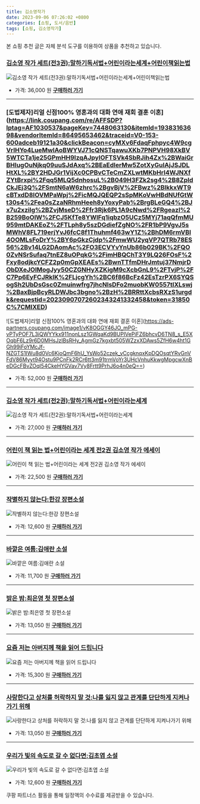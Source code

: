 ```yaml
---
title: 김소영작가
date: 2023-09-06 07:26:02 +0800
categories: [쇼핑, 도서/음반]
tags: [쇼핑, 김소영작가]
---
```

본 쇼핑 추천 글은 자체 분석 도구를 이용하여 상품을 추천하고 있습니다.
### [김소영 작가 세트(전3권):말하기독서법+어린이라는세계+어린이책읽는법](https://link.coupang.com/re/AFFSDP?lptag=AF1030537&pageKey=5755044682&itemId=9730179254&vendorItemId=77013969277&traceid=V0-153-7a0d78c941c75f97&requestid=20230907072602343241332458&token=31850C%7CMIXED)
![김소영 작가 세트(전3권):말하기독서법+어린이라는세계+어린이책읽는법](https://ads-partners.coupang.com/image1/9d055RTlIXsTpeTo9TyJsM7L2Mj_sAytb1CJNUSsSrD8jL8uKwEhBdvk-zk6qHo5vPL4v7ZmzRMFbY_9Q7MhTh3ut24xT4yfRZetZz-r-FLCCb7a4j4lJEVd-cB1SvMJpPnaNyiwPkFlqQPNxsEPLTbZeEUANZY6e6Z2COXpTQ2jh0aBs6wzHtsnpXk78LA8VRFxOAwXQi5gF9AGx9Toti4U9Pp_jiYe79zBtFX3CLs3qUNYBS3WyogGzls50RBjrzcJlkENRICHFq44YLQ_BNUkDbpGRX8pZeri5efRW-zG)
- 가격: 36,000 원
[**구매하러 가기**](https://link.coupang.com/re/AFFSDP?lptag=AF1030537&pageKey=5755044682&itemId=9730179254&vendorItemId=77013969277&traceid=V0-153-7a0d78c941c75f97&requestid=20230907072602343241332458&token=31850C%7CMIXED)
---
### [도법제자]리얼 신점100% 영혼과의 대화 연애 재회 결훈 이혼](https://link.coupang.com/re/AFFSDP?lptag=AF1030537&pageKey=7448063130&itemId=19383163698&vendorItemId=86495653462&traceid=V0-153-600adceb19121a30&clickBeacon=cyMXv6FdaqFphpyc4W9cgVrlHYo4LueMwlAoBWYVJ71cQNSTqawuXKb7PNPVH98XkBV5WTCTa1je25GPmHH9IzqAJpyIOFTSVk4SbRJih4Zx%2BWaiGrBHIugOuNjkq09uuSJdAxq%2BEaEdlerMw5ZotXyGuIAjJSJDLHtXL%2BY2HDJGr1VijXc0CPBvCTeCmZXLwtMKbHrI4WJNXfZYtBrxpi%2Fqq5MLQ5dnhosuL%2B049H3FZk2sg4%2B8ZpldCkJEj3Q%2FSmtN6aW6zhrc%2BgvBjV%2FBwz%2BlkkxWT9cBTxdD8IOVMPaWpj%2FicMQJQEQP2sSpMKoVwHBdNUfGtWt30s4%2Fea0sZzaNRhmHeeh8yYoxyPab%2BrgBLeGQ4%2BJx7u2xzilg%2BZvjMseD%2Ffr3Rjk6PL1A9cNwd%2FRgeazl%2B259BoOlW%2FCJ5KfTe8YWlFq1iqbzO5UCz5MYj71aqQfmMU959mtDAKEoZ%2FTLph8y5szDGdiefZgNO%2FR1bP9VgvJ5sMWhV8FL719erjYvJ6fcC8f1Thuhmf463wY1Z%2BhDM6rmVBI4OOMLsFoDrY%2BY6pGkzCjdp%2FmwWU2yqVP7QTRb78ES56%2Bv14LG2DAomAc%2FO3ECVYvYnUb86b029BK%2FQO0ZvNSrSufaq7tnEZ8uOPqkG%2FimHBQChT3Y9LQ26FOsF%2Fxy8odjkcYCFZ2p0mGpXEAEs%2BwnTTfmDHrJmtuj37NmjrDObDXeJOlMogJyy50CZGNHyXZKigM9cXcbGnL9%2FTvjP%2FC7Pp6EyFCJRklK%2FLjcgYh%2BC6f86BcFz42EsTzrPX6SYQSogSh2UbDsGsc0Zmuinwfrg7jhcNlsDFo2muobKW0557tlXLswj%2BaxBjpBcyRLDWJbc3bgno%2BzH%2BRRttXcbsRXzS1urgdk&requestid=20230907072602343241332458&token=31850C%7CMIXED)
![도법제자]리얼 신점100% 영혼과의 대화 연애 재회 결훈 이혼](https://ads-partners.coupang.com/image1/vK8OGGY46JO_mPG-vPTyPOF7L3iQWYYkx911nonLsz1GWqaKd9BUPlVePiFZ6bhcvD6TN8_s_E5XOqbF6Lz9r6D0MHsJzIBsRHy_AgmGz7kgxbt505WZzxXDAws5ZfH6w4ht1GGh99iFoYMcJf-NZGTS1IWu8d0Vc6KjoQmF6hU_YsWo52czek_vCcgknqxKpDQOsqtYRvGnVFdV86Myyt94Ostu9PCnFk2RCr6tt3m91trmVoYr3UHcVnhuKkwgMpgcwXnBeDGcFBvZOqI54CkeHYGVav7Vy8Frtt9PrhJ6o4n0eQ==)
- 가격: 52,000 원
[**구매하러 가기**](https://link.coupang.com/re/AFFSDP?lptag=AF1030537&pageKey=7448063130&itemId=19383163698&vendorItemId=86495653462&traceid=V0-153-600adceb19121a30&clickBeacon=cyMXv6FdaqFphpyc4W9cgVrlHYo4LueMwlAoBWYVJ71cQNSTqawuXKb7PNPVH98XkBV5WTCTa1je25GPmHH9IzqAJpyIOFTSVk4SbRJih4Zx%2BWaiGrBHIugOuNjkq09uuSJdAxq%2BEaEdlerMw5ZotXyGuIAjJSJDLHtXL%2BY2HDJGr1VijXc0CPBvCTeCmZXLwtMKbHrI4WJNXfZYtBrxpi%2Fqq5MLQ5dnhosuL%2B049H3FZk2sg4%2B8ZpldCkJEj3Q%2FSmtN6aW6zhrc%2BgvBjV%2FBwz%2BlkkxWT9cBTxdD8IOVMPaWpj%2FicMQJQEQP2sSpMKoVwHBdNUfGtWt30s4%2Fea0sZzaNRhmHeeh8yYoxyPab%2BrgBLeGQ4%2BJx7u2xzilg%2BZvjMseD%2Ffr3Rjk6PL1A9cNwd%2FRgeazl%2B259BoOlW%2FCJ5KfTe8YWlFq1iqbzO5UCz5MYj71aqQfmMU959mtDAKEoZ%2FTLph8y5szDGdiefZgNO%2FR1bP9VgvJ5sMWhV8FL719erjYvJ6fcC8f1Thuhmf463wY1Z%2BhDM6rmVBI4OOMLsFoDrY%2BY6pGkzCjdp%2FmwWU2yqVP7QTRb78ES56%2Bv14LG2DAomAc%2FO3ECVYvYnUb86b029BK%2FQO0ZvNSrSufaq7tnEZ8uOPqkG%2FimHBQChT3Y9LQ26FOsF%2Fxy8odjkcYCFZ2p0mGpXEAEs%2BwnTTfmDHrJmtuj37NmjrDObDXeJOlMogJyy50CZGNHyXZKigM9cXcbGnL9%2FTvjP%2FC7Pp6EyFCJRklK%2FLjcgYh%2BC6f86BcFz42EsTzrPX6SYQSogSh2UbDsGsc0Zmuinwfrg7jhcNlsDFo2muobKW0557tlXLswj%2BaxBjpBcyRLDWJbc3bgno%2BzH%2BRRttXcbsRXzS1urgdk&requestid=20230907072602343241332458&token=31850C%7CMIXED)
---
### [김소영 작가 세트(전2권):말하기독서법+어린이라는세계](https://link.coupang.com/re/AFFSDP?lptag=AF1030537&pageKey=5754965866&itemId=9729910986&vendorItemId=77013701088&traceid=V0-153-6a32de45ad67f4a6&requestid=20230907072602343241332458&token=31850C%7CMIXED)
![김소영 작가 세트(전2권):말하기독서법+어린이라는세계](https://ads-partners.coupang.com/image1/ySfOmGi91bZ5-h0pyVwM2gJaaMWq7FexRtU54tXwsBKjmyevV95AZj0NXtrJDU4yPWRvryWKLUPAz-RRNTTga6WZmosC3-zfF9VTPqakYWzITKtcFyJlc5UDJSTPh9zDI1Qu7GceCMasknQhkHEvUoRQuJFpUARdLT02HOnlxlUDbVtu5uI4-XtYtxFxHJU8T95XPvSTgqUiSWB2Jd3TfAJ9mwXV6hH_xZc6t4g5u999jOcJ77OTkNCm6_bwsWHjUOyOc6IdRDuZaNLs6bGFvnXSVALntXcpnoAH550W2Vgu)
- 가격: 27,000 원
[**구매하러 가기**](https://link.coupang.com/re/AFFSDP?lptag=AF1030537&pageKey=5754965866&itemId=9729910986&vendorItemId=77013701088&traceid=V0-153-6a32de45ad67f4a6&requestid=20230907072602343241332458&token=31850C%7CMIXED)
---
### [어린이 책 읽는 법+어린이라는 세계 전2권 김소영 작가 에세이](https://link.coupang.com/re/AFFSDP?lptag=AF1030537&pageKey=4501359249&itemId=5404339619&vendorItemId=72704310610&traceid=V0-153-8013a16eef126fd5&requestid=20230907072602343241332458&token=31850C%7CMIXED)
![어린이 책 읽는 법+어린이라는 세계 전2권 김소영 작가 에세이](https://ads-partners.coupang.com/image1/FIoxZTkqtTxLHQjnFIHT4GePoeWaHo6RSbcTxrIqoQMhVRefKbTUesdlEOE4boJOXJI1gJAL4IPxD_rEWJvGhayRXxHuzbL3GxGArvvNNE1wL3ZM4Sd5UdE2-9z0FMpnlimEvDOCadc6MpFz0768QkZvrhx-_3GZ-EwLGnih0MO4V0GJlJKhDzQen9Sb2Xrh6JApTSM_aN0elGKLAJ_JZASt1YvyDu_piQNTdgCnAbanvh1JXs6hZKKOHohtkS4CDxBV3b09ArvaMqB06v0Ou946_xfcd1g81_hrSmYbGw8=)
- 가격: 22,500 원
[**구매하러 가기**](https://link.coupang.com/re/AFFSDP?lptag=AF1030537&pageKey=4501359249&itemId=5404339619&vendorItemId=72704310610&traceid=V0-153-8013a16eef126fd5&requestid=20230907072602343241332458&token=31850C%7CMIXED)
---
### [작별하지 않는다:한강 장편소설](https://link.coupang.com/re/AFFSDP?lptag=AF1030537&pageKey=6066461391&itemId=11180134015&vendorItemId=78458045859&traceid=V0-153-00e519de33e7357a&requestid=20230907072602343241332458&token=31850C%7CMIXED)
![작별하지 않는다:한강 장편소설](https://ads-partners.coupang.com/image1/eUzron8eiCcMx2GHeaRj2l5V0QK2C0qiPHCqxajUlOXNOtzdLNZhFzDRJ4q_FREaK8kF5balUn5APKnF5q-WVW2TyF0-KYpDMesS-80vAqFubTScdhOPZaIdA6msVWKCr_CCS_5aUWYVhK-vneazDY9sgoZPnMBObCQVR-ZCzgaqo2lkRX7eU-JbNr1bVQczDKuDNoSrA_rezKEevWYSoU1dlgrFsW042vi7koV6EmMrs4wMPFz6UyXkII--PowG3XxJNrPMC_z0pKC3U4HN)
- 가격: 12,600 원
[**구매하러 가기**](https://link.coupang.com/re/AFFSDP?lptag=AF1030537&pageKey=6066461391&itemId=11180134015&vendorItemId=78458045859&traceid=V0-153-00e519de33e7357a&requestid=20230907072602343241332458&token=31850C%7CMIXED)
---
### [바깥은 여름:김애란 소설](https://link.coupang.com/re/AFFSDP?lptag=AF1030537&pageKey=24557353&itemId=95575175&vendorItemId=3180768501&traceid=V0-153-a7ed03b7988df753&requestid=20230907072602343241332458&token=31850C%7CMIXED)
![바깥은 여름:김애란 소설](https://ads-partners.coupang.com/image1/smhBsjlpsNg2Nt8hsoUBVK4SsjurG9XGzMFv6dakarWhwrX5Uffi60_nvBS4TrqvZ5Xb-6LIDHp06VQ1WkvPW_fV0F2TqIATGmXZeLN-bmTcFAPCaFb4ZnfExBGJ9NWTx6OWE_L6c0szd1r5Ncc9LTdWe-Qr3w0HiTLO1ojh2pobJbNKbFEaiPQrFoIfo4gNSnJiFqPaaYTjTeVjAz06iSicPUm28R4kev3zVkeJXblYDvyV0wxKvoa8LSWRJ3Q6rIf5vZzFEWuTXSBqU3fRZihfp-AAjwnh6kUJEQKagw==)
- 가격: 11,700 원
[**구매하러 가기**](https://link.coupang.com/re/AFFSDP?lptag=AF1030537&pageKey=24557353&itemId=95575175&vendorItemId=3180768501&traceid=V0-153-a7ed03b7988df753&requestid=20230907072602343241332458&token=31850C%7CMIXED)
---
### [밝은 밤:최은영 첫 장편소설](https://link.coupang.com/re/AFFSDP?lptag=AF1030537&pageKey=5856799213&itemId=10207463600&vendorItemId=77489952055&traceid=V0-153-e356e2c104c9b674&requestid=20230907072602343241332458&token=31850C%7CMIXED)
![밝은 밤:최은영 첫 장편소설](https://ads-partners.coupang.com/image1/Gn9Ttk4TGwFD6jn6Gj38uwmPkUoUkLDWh17edGSzi6T07NJeXiboZgWnc1ElBwq7vJ_mGPoTfY-NNX1VNv6TtBls5CUfYHlzqR0sl2UKakepUe4r3-oQ_L4S4U6yp7xUjxU9fgLIHQQ09slikPjriW4PgA6EZBmhjLBIGfuf-YGhTvwUKCB2GQIrlGEd8CxEshrYOqJif3bsVwudtW-LEaHIeSSeUFXjTHGwVZPwsEH7NjIIGJEGB666LMjd8A7tlPzuLdxKNbxuaJJ1USAT_g==)
- 가격: 13,050 원
[**구매하러 가기**](https://link.coupang.com/re/AFFSDP?lptag=AF1030537&pageKey=5856799213&itemId=10207463600&vendorItemId=77489952055&traceid=V0-153-e356e2c104c9b674&requestid=20230907072602343241332458&token=31850C%7CMIXED)
---
### [요즘 저는 아버지께 책을 읽어 드립니다](https://link.coupang.com/re/AFFSDP?lptag=AF1030537&pageKey=7442195992&itemId=19354965607&vendorItemId=86468098109&traceid=V0-153-8f1cfe30a4054173&requestid=20230907072602343241332458&token=31850C%7CMIXED)
![요즘 저는 아버지께 책을 읽어 드립니다](https://ads-partners.coupang.com/image1/SFi83z-D9iNrvvEdSOG_nwEsK_fJTer02GBfNIN-ObX1gCWhN6nhMILgzmSGgoEDmXh2ib7U8swNjYQJ3dWAQRGshm2LexBpxwO_kM62rwQ5RhjP65V5HO1vHXmopFSXh9JG_aFo0LwteP9OLAeVn39nH1kr2I8pBMyRdMzw6stwMol3qPzxCwSrgBzcVNExHvuGKk9e8wcekLIWWHFCBffC_sfHUpu3R0WHNJHEak4Hiz5yXRTg49nzlDmZQHIPj8p5ptmNTA==)
- 가격: 15,300 원
[**구매하러 가기**](https://link.coupang.com/re/AFFSDP?lptag=AF1030537&pageKey=7442195992&itemId=19354965607&vendorItemId=86468098109&traceid=V0-153-8f1cfe30a4054173&requestid=20230907072602343241332458&token=31850C%7CMIXED)
---
### [사랑한다고 상처를 허락하지 말 것:나를 잃지 않고 관계를 단단하게 지켜나가기 위해](https://link.coupang.com/re/AFFSDP?lptag=AF1030537&pageKey=1460027961&itemId=2512141901&vendorItemId=70505174035&traceid=V0-153-28d0b204ae0716a3&requestid=20230907072602343241332458&token=31850C%7CMIXED)
![사랑한다고 상처를 허락하지 말 것:나를 잃지 않고 관계를 단단하게 지켜나가기 위해](https://ads-partners.coupang.com/image1/X_vGLTK5xKj9nRxRX7j-2gXCHePTQ03X_M3uFnvTa5KH6FKiwaVn9P5h2jpCvtpJ94sNDszN4QrSmwG1B1mdia6NnJZGBmYcQ8bA9DY1KZMs5OGvmeai3437I4_1K9mmIQ8Gn0rl_I94g8qsrSKtlv-4POm9y9ifWs77lYus6L_O-xm09FYjJjBTY6GxeLk0Rr63lp-AbrDyudpF8fly7j9NGnduoYemEfd1TEXNkvHA3qaNniQ_OcXoxWNU_r5x5B0lpL2FL_WZM4WnvqhHhqCuQK4We8TPFpx_rl5Lvw==)
- 가격: 13,050 원
[**구매하러 가기**](https://link.coupang.com/re/AFFSDP?lptag=AF1030537&pageKey=1460027961&itemId=2512141901&vendorItemId=70505174035&traceid=V0-153-28d0b204ae0716a3&requestid=20230907072602343241332458&token=31850C%7CMIXED)
---
### [우리가 빛의 속도로 갈 수 없다면:김초엽 소설](https://link.coupang.com/re/AFFSDP?lptag=AF1030537&pageKey=232909854&itemId=739825606&vendorItemId=4955920575&traceid=V0-153-94b22dc0e6f5db74&requestid=20230907072602343241332458&token=31850C%7CMIXED)
![우리가 빛의 속도로 갈 수 없다면:김초엽 소설](https://ads-partners.coupang.com/image1/_48zrJnitTSGVNjv_7JPvIV52oNsOVpPi2pOSwkJQPCxQFNgVTwc1ovIsQergoC_QzjGL3gPvTvmBinAX2YyfqzcUJYjyNLcOJ_kS7Y6KJuq47U_GCmXJfUL-T1HYrqIkdt844wp26PQOl8Dlm3K1Ii5M4aSwHpEJUCYYCx5MQ-_psosYCr43Ewhd9lapSJ81aLjmPr-Z253hnHN5q1o38vSV9DDtkaIbAhCNHP6oindNO-xD64Czb7PoPYWT7CRsFDgYsclq_f4gEIEHvtQpDDRzm1d8gQb6pgmjOBb)
- 가격: 12,600 원
[**구매하러 가기**](https://link.coupang.com/re/AFFSDP?lptag=AF1030537&pageKey=232909854&itemId=739825606&vendorItemId=4955920575&traceid=V0-153-94b22dc0e6f5db74&requestid=20230907072602343241332458&token=31850C%7CMIXED)


쿠팡 파트너스 활동을 통해 일정액의 수수료를 제공받을 수 있습니다.
